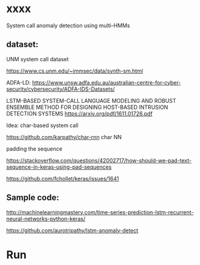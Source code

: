 # xxxx

System call anomaly detection using multi-HMMs

## dataset:
UNM system call dataset 

https://www.cs.unm.edu/~immsec/data/synth-sm.html


ADFA-LD:
https://www.unsw.adfa.edu.au/australian-centre-for-cyber-security/cybersecurity/ADFA-IDS-Datasets/



LSTM-BASED SYSTEM-CALL LANGUAGE MODELING AND ROBUST ENSEMBLE METHOD FOR DESIGNING HOST-BASED INTRUSION DETECTION SYSTEMS
https://arxiv.org/pdf/1611.01726.pdf

Idea:
char-based system call 


https://github.com/karpathy/char-rnn
char NN 


padding the sequence

https://stackoverflow.com/questions/42002717/how-should-we-pad-text-sequence-in-keras-using-pad-sequences

https://github.com/fchollet/keras/issues/1641


## Sample code:

http://machinelearningmastery.com/time-series-prediction-lstm-recurrent-neural-networks-python-keras/


https://github.com/aurotripathy/lstm-anomaly-detect


# Run


